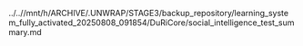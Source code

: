 ../..//mnt/h/ARCHIVE/.UNWRAP/STAGE3/backup_repository/learning_system_fully_activated_20250808_091854/DuRiCore/social_intelligence_test_summary.md
